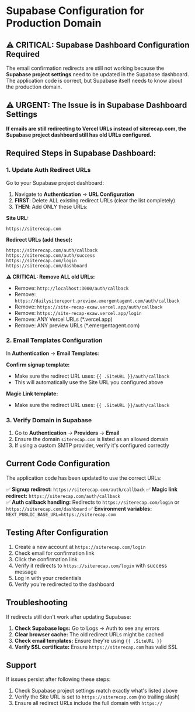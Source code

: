 # Supabase Configuration for Production Domain

## ⚠️ CRITICAL: Supabase Dashboard Configuration Required

The email confirmation redirects are still not working because the **Supabase project settings** need to be updated in the Supabase dashboard. The application code is correct, but Supabase itself needs to know about the production domain.

## ⚠️ URGENT: The Issue is in Supabase Dashboard Settings

**If emails are still redirecting to Vercel URLs instead of siterecap.com, the Supabase project dashboard still has old URLs configured.**

## Required Steps in Supabase Dashboard:

### 1. Update Auth Redirect URLs

Go to your Supabase project dashboard:
1. Navigate to **Authentication** → **URL Configuration**  
2. **FIRST**: Delete ALL existing redirect URLs (clear the list completely)
3. **THEN**: Add ONLY these URLs:

**Site URL:**
```
https://siterecap.com
```

**Redirect URLs (add these):**
```
https://siterecap.com/auth/callback
https://siterecap.com/auth/success
https://siterecap.com/login
https://siterecap.com/dashboard
```

**⚠️ CRITICAL: Remove ALL old URLs:**
- Remove: `http://localhost:3000/auth/callback`
- Remove: `https://dailysitereport.preview.emergentagent.com/auth/callback`
- Remove: `https://site-recap-exaw.vercel.app/auth/callback`
- Remove: `https://site-recap-exaw.vercel.app/login`
- Remove: ANY Vercel URLs (*.vercel.app)
- Remove: ANY preview URLs (*.emergentagent.com)

### 2. Email Templates Configuration

In **Authentication** → **Email Templates**:

**Confirm signup template:**
- Make sure the redirect URL uses: `{{ .SiteURL }}/auth/callback`
- This will automatically use the Site URL you configured above

**Magic Link template:**
- Make sure the redirect URL uses: `{{ .SiteURL }}/auth/callback`

### 3. Verify Domain in Supabase

1. Go to **Authentication** → **Providers** → **Email**
2. Ensure the domain `siterecap.com` is listed as an allowed domain
3. If using a custom SMTP provider, verify it's configured correctly

## Current Code Configuration

The application code has been updated to use the correct URLs:

✅ **Signup redirect:** `https://siterecap.com/auth/callback`
✅ **Magic link redirect:** `https://siterecap.com/auth/callback`  
✅ **Auth callback handling:** Redirects to `https://siterecap.com/login` or `https://siterecap.com/dashboard`
✅ **Environment variables:** `NEXT_PUBLIC_BASE_URL=https://siterecap.com`

## Testing After Configuration

1. Create a new account at `https://siterecap.com/login`
2. Check email for confirmation link
3. Click the confirmation link
4. Verify it redirects to `https://siterecap.com/login` with success message
5. Log in with your credentials
6. Verify you're redirected to the dashboard

## Troubleshooting

If redirects still don't work after updating Supabase:

1. **Check Supabase logs:** Go to Logs → Auth to see any errors
2. **Clear browser cache:** The old redirect URLs might be cached
3. **Check email templates:** Ensure they're using `{{ .SiteURL }}`
4. **Verify SSL certificate:** Ensure `https://siterecap.com` has valid SSL

## Support

If issues persist after following these steps:
1. Check Supabase project settings match exactly what's listed above
2. Verify the Site URL is set to `https://siterecap.com` (no trailing slash)
3. Ensure all redirect URLs include the full domain with `https://`